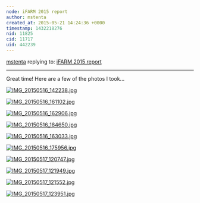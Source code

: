 ```yaml
---
node: iFARM 2015 report
author: mstenta
created_at: 2015-05-21 14:24:36 +0000
timestamp: 1432218276
nid: 11825
cid: 11717
uid: 442239
---
```




[mstenta](../profile/mstenta) replying to: [iFARM 2015 report](../notes/cfastie/05-21-2015/ifarm-2015-report)

----
Great time!  Here are a few of the photos I took...

[![IMG_20150516_142238.jpg](https://i.publiclab.org/system/images/photos/000/009/941/medium/IMG_20150516_142238.jpg)](https://i.publiclab.org/system/images/photos/000/009/941/original/IMG_20150516_142238.jpg)

[![IMG_20150516_161102.jpg](https://i.publiclab.org/system/images/photos/000/009/942/medium/IMG_20150516_161102.jpg)](https://i.publiclab.org/system/images/photos/000/009/942/original/IMG_20150516_161102.jpg)

[![IMG_20150516_162906.jpg](https://i.publiclab.org/system/images/photos/000/009/943/medium/IMG_20150516_162906.jpg)](https://i.publiclab.org/system/images/photos/000/009/943/original/IMG_20150516_162906.jpg)

[![IMG_20150516_184650.jpg](https://i.publiclab.org/system/images/photos/000/009/944/medium/IMG_20150516_184650.jpg)](https://i.publiclab.org/system/images/photos/000/009/944/original/IMG_20150516_184650.jpg)


[![IMG_20150516_163033.jpg](https://i.publiclab.org/system/images/photos/000/009/949/medium/IMG_20150516_163033.jpg)](https://i.publiclab.org/system/images/photos/000/009/949/original/IMG_20150516_163033.jpg)


[![IMG_20150516_175956.jpg](https://i.publiclab.org/system/images/photos/000/009/950/medium/IMG_20150516_175956.jpg)](https://i.publiclab.org/system/images/photos/000/009/950/original/IMG_20150516_175956.jpg)




[![IMG_20150517_120747.jpg](https://i.publiclab.org/system/images/photos/000/009/945/medium/IMG_20150517_120747.jpg)](https://i.publiclab.org/system/images/photos/000/009/945/original/IMG_20150517_120747.jpg)


[![IMG_20150517_121949.jpg](https://i.publiclab.org/system/images/photos/000/009/947/medium/IMG_20150517_121949.jpg)](https://i.publiclab.org/system/images/photos/000/009/947/original/IMG_20150517_121949.jpg)


[![IMG_20150517_121552.jpg](https://i.publiclab.org/system/images/photos/000/009/946/medium/IMG_20150517_121552.jpg)](https://i.publiclab.org/system/images/photos/000/009/946/original/IMG_20150517_121552.jpg)


[![IMG_20150517_123951.jpg](https://i.publiclab.org/system/images/photos/000/009/948/medium/IMG_20150517_123951.jpg)](https://i.publiclab.org/system/images/photos/000/009/948/original/IMG_20150517_123951.jpg)
